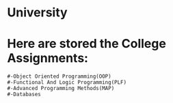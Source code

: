 # University
# Here are stored the College Assignments:
	#-Object Oriented Programming(OOP)
	#-Functional And Logic Programming(PLF)
	#-Advanced Programming Methods(MAP)
	#-Databases